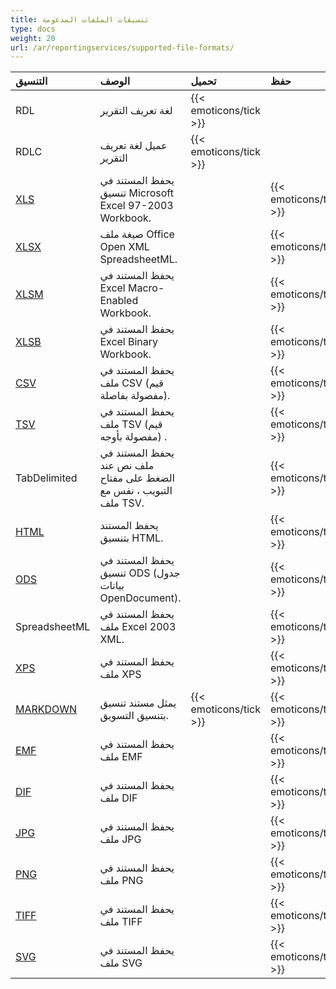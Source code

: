```yaml
---
title: تنسيقات الملفات المدعومة
type: docs
weight: 20
url: /ar/reportingservices/supported-file-formats/
---
```


|**التنسيق**|**الوصف**|**تحميل**|**حفظ**|
| :- | :- | :- | :- |
|RDL| لغة تعريف التقرير|{{< emoticons/tick >}}| |
|RDLC|عميل لغة تعريف التقرير|{{< emoticons/tick >}}| |
|[XLS](https://docs.fileformat.com/spreadsheet/xls/)|يحفظ المستند في تنسيق Microsoft Excel 97-2003 Workbook.| |{{< emoticons/tick >}}|
|[XLSX](https://docs.fileformat.com/spreadsheet/xlsx/)|صيغة ملف Office Open XML SpreadsheetML.| |{{< emoticons/tick >}}|
|[XLSM](https://docs.fileformat.com/spreadsheet/xlsm/)|يحفظ المستند في Excel Macro-Enabled Workbook.| |{{< emoticons/tick >}}|
|[XLSB](https://docs.fileformat.com/spreadsheet/xlsb/)|يحفظ المستند في Excel Binary Workbook.| |{{< emoticons/tick >}}|
|[CSV](https://docs.fileformat.com/spreadsheet/csv/)|يحفظ المستند في ملف CSV (قيم مفصولة بفاصلة).| |{{< emoticons/tick >}}|
|[TSV](https://docs.fileformat.com/spreadsheet/tsv/)|يحفظ المستند في ملف TSV (قيم مفصولة بأوجه) .| |{{< emoticons/tick >}}|
|TabDelimited|يحفظ المستند في ملف نص عند الضغط على مفتاح التبويب ، نفس مع ملف TSV.| |{{< emoticons/tick >}}|
|[HTML](https://docs.fileformat.com/web/html/)|يحفظ المستند بتنسيق HTML.| |{{< emoticons/tick >}}|
|[ODS](https://docs.fileformat.com/spreadsheet/ods/)|يحفظ المستند في تنسيق ODS (جدول بيانات OpenDocument).| | {{< emoticons/tick >}} |
|SpreadsheetML|يحفظ المستند في ملف Excel 2003 XML.| | {{< emoticons/tick >}} |
|[XPS](https://docs.fileformat.com/page-description-language/xps/)|يحفظ المستند في ملف XPS| | {{< emoticons/tick >}} |
|[MARKDOWN](https://docs.fileformat.com/word-processing/md/)|يمثل مستند تنسيق بتنسيق التسويق.|{{< emoticons/tick >}} | {{< emoticons/tick >}} |
|[EMF](https://docs.fileformat.com/image/emf/)|يحفظ المستند في ملف EMF| | {{< emoticons/tick >}} |
|[DIF](https://docs.fileformat.com/spreadsheet/dif/)|يحفظ المستند في ملف DIF| | {{< emoticons/tick >}} |
|[JPG](https://docs.fileformat.com/image/jpeg/)|يحفظ المستند في ملف JPG| | {{< emoticons/tick >}} |
|[PNG](https://docs.fileformat.com/image/png/)|يحفظ المستند في ملف PNG| | {{< emoticons/tick >}} |
|[TIFF](https://docs.fileformat.com/image/tiff/)|يحفظ المستند في ملف TIFF| | {{< emoticons/tick >}} |
|[SVG](https://docs.fileformat.com/page-description-language/svg/)|يحفظ المستند في ملف SVG| | {{< emoticons/tick >}} |
